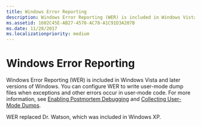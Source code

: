 ```yaml
---
title: Windows Error Reporting
description: Windows Error Reporting (WER) is included in Windows Vista and later versions of Windows.
ms.assetid: 1602C45E-AB27-4578-AC78-A1C91D3A207B
ms.date: 11/28/2017
ms.localizationpriority: medium
---
```


# Windows Error Reporting


Windows Error Reporting (WER) is included in Windows Vista and later versions of Windows. You can configure WER to write user-mode dump files when exceptions and other errors occur in user-mode code. For more information, see [Enabling Postmortem Debugging](enabling-postmortem-debugging.md) and [Collecting User-Mode Dumps](https://go.microsoft.com/fwlink/p?LinkID=257798).

WER replaced Dr. Watson, which was included in Windows XP.

 

 





